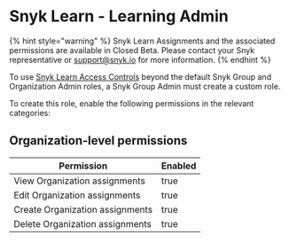 # Snyk Learn - Learning Admin

{% hint style="warning" %}
Snyk Learn Assignments and the associated permissions are available in Closed Beta. Please contact your Snyk representative or support@snyk.io for more information.&#x20;
{% endhint %}

To use [Snyk Learn Access Controls](../../../getting-started/snyk-learn/snyk-learn-access-controls.md) beyond the default Snyk Group and Organization Admin roles, a Snyk Group Admin must create a custom role.

To create this role, enable the following permissions in the relevant categories:

## Organization-level permissions

<table><thead><tr><th>Permission</th><th data-type="checkbox">Enabled</th></tr></thead><tbody><tr><td>View Organization assignments</td><td>true</td></tr><tr><td>Edit Organization assignments</td><td>true</td></tr><tr><td>Create Organization assignments</td><td>true</td></tr><tr><td>Delete Organization assignments</td><td>true</td></tr></tbody></table>
